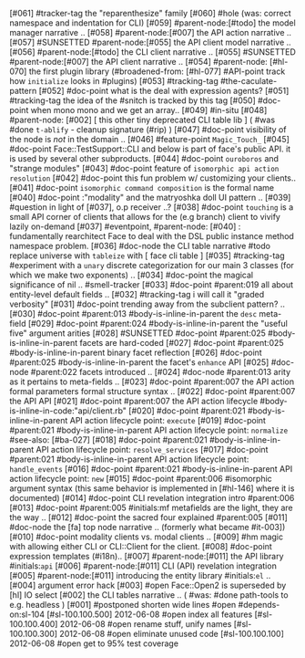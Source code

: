 [#061]       #tracker-tag the "reparenthesize" family
[#060] #hole (was: correct namespace and indentation for CLI)
[#059]       #parent-node:[#todo] the model manager narrative ..
[#058]       #parent-node:[#007] the API action narrative ..
[#057]       #SUNSETTED #parent-node:[#055] the API client model narrative ..
[#056]       #parent-node:[#todo] the CLI client narrative ..
[#055]       #SUNSETTED #parent-node:[#007] the API client narrative ..
[#054]       #parent-node: [#hl-070] the first plugin library (#broadened-from:
               [#hl-077] #API-point track how `initialize` looks in #plugins)
[#053]       #tracking-tag #the-caculate-pattern
[#052]       #doc-point what is the deal with expression agents?
[#051]       #tracking-tag the idea of the #snitch is tracked by this tag
[#050]       #doc-point when mono mono and we get an array..
[#049]       #in-situ
[#048]       #parent-node: [#002]  [ this other tiny deprecated CLI table lib ]
             ( #was #done `t-ablify` - cleanup signature (#rip) )
[#047]       #doc-point visibility of the node is *not* in the domain ..
[#046]       #feature-point `Magic_Touch_`
[#045]       #doc-point Face::TestSupport::CLI and below is part of face's
             public API. it is used by several other subproducts.
[#044]       #doc-point `ouroboros` and "strange modules"
[#043]       #doc-point feature of `isomorphic api action resolution`
[#042]       #doc-point this fun problem w/ customizing your clients..
[#041]       #doc-point `isomorphic command composition` is the formal name
[#040]       #doc-point :"modality" and the matryoshka doll UI pattern ..
[#039]       #question in light of [#037], o.p receiver ..?
[#038]       #doc-point `touching` is a small API corner of clients that
               allows for the (e.g branch) client to vivify lazily on-demand
[#037]       #eventpoint, #parent-node: [#040] : fundamentally rearchitect Face
               to deal with the DSL public instance method namespace problem.
[#036]       #doc-node the CLI table narrative
       #todo replace universe with `tableize` with [ face cli table ]
[#035]       #tracking-tag #experiment with a `unary` discrete categorization
               for our main 3 classes (for which we make two exponents) ..
[#034]       #doc-point the magical significance of nil ..
               #smell-tracker
[#033]       #doc-point #parent:019
               all about entity-level default fields ..
[#032]       #tracking-tag i will call it "graded verbosity"
[#031]       #doc-point trending away from the subclient pattern? ..
[#030]       #doc-point #parent:013 #body-is-inline-in-parent
               the `desc` meta-field
[#029]       #doc-point #parent:024 #body-is-inline-in-parent
               the "useful five" argument arities
[#028]       #SUNSETTED #doc-point #parent:025 #body-is-inline-in-parent
               facets are hard-coded
[#027]       #doc-point #parent:025 #body-is-inline-in-parent
               binary facet reflection
[#026]       #doc-point #parent:025 #body-is-inline-in-parent
               the facet's `enhance` API
[#025]       #doc-node #parent:022 facets introduced ..
[#024]       #doc-node #parent:013 arity as it pertains to meta-fields ..
[#023]       #doc-point #parent:007
               the API action formal parameters formal structure syntax ..
[#022]       #doc-point #parent:007 the API API
[#021]       #doc-point #parent:007 the API action lifecycle
               #body-is-inline-in-code:"api/client.rb"
[#020]       #doc-point #parent:021 #body-is-inline-in-parent
               API action lifecycle point: `execute`
[#019]       #doc-point #parent:021 #body-is-inline-in-parent
               API action lifecycle point: `normalize`
             #see-also: [#ba-027]
[#018]       #doc-point #parent:021 #body-is-inline-in-parent
               API action lifecycle point: `resolve_services`
[#017]       #doc-point #parent:021 #body-is-inline-in-parent
               API action lifecycle point: `handle_events`
[#016]       #doc-point #parent:021 #body-is-inline-in-parent
               API action lifecycle point: `new`
[#015]       #doc-point #parent:006 #isomorphic argument syntax (this same
               behavior is implemented in [#hl-146] where it is documented)
[#014]       #doc-point CLI revelation integration intro #parent:006
[#013]       #doc-point #parent:005 #initials:mf
               metafields are the light, they are the way ..
[#012]       #doc-point the sacred four explained #parent:005
[#011]       #doc-node the [fa] top node narrative ..
               (formerly what became #it-003])
[#010]       #doc-point modality clients vs. modal clients ..
[#009] #hm   magic with allowing either CLI or CLI::Client for the client.
[#008]       #doc-point expression templates (#i18n)..
[#007]       #parent-node:[#011] the API library #initials:`api`
[#006]       #parent-node:[#011] CLI (API) revelation integration
[#005]       #parent-node:[#011] introducing the entity library #initials:`el` ..
[#004]       argument error hack
[#003] #open Face::Open2 is superseded by [hl] IO select
[#002]       the CLI tables narrative ..
             ( #was: #done path-tools to e.g. headless )
[#001]       #postponed shorten wide lines #open #depends-on:sl-104
[#sl-100.100.500] 2012-06-08 #open index all features
[#sl-100.100.400] 2012-06-08 #open rename stuff, unify names
[#sl-100.100.300] 2012-06-08 #open eliminate unused code
[#sl-100.100.100] 2012-06-08 #open get to 95% test coverage
